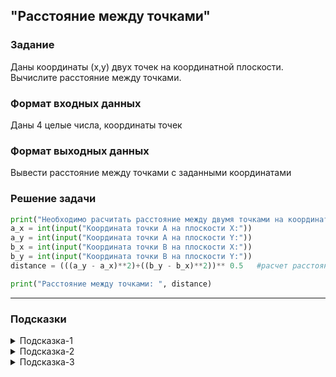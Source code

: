 ## "Расстояние между точками"

### Задание

Даны координаты (x,y) двух точек на координатной плоскости. Вычислите расстояние между точками.

### Формат входных данных

Даны 4 целые числа, координаты точек

### Формат выходных данных

Вывести расстояние между точками с заданными координатами

### Решение задачи

```python
print("Необходимо расчитать расстояние между двумя точками на координатной плоскости, задайте координаты двух точек")
a_x = int(input("Координата точки A на плоскости X:"))
a_y = int(input("Координата точки A на плоскости Y:"))
b_x = int(input("Координата точки B на плоскости X:"))
b_y = int(input("Координата точки B на плоскости Y:"))
distance = (((a_y - a_x)**2)+((b_y - b_x)**2))** 0.5   #расчет расстояния между двумя точками  

print("Расстояние между точками: ", distance)

```

---

### Подсказки

<details>
<summary>Подсказка-1</summary>
Формулу расстояния между двумя точками можно легко найти в гугле
</details>

<details>
<summary>Подсказка-2</summary>
Для вычисления квадратного корня можно возвести в степень 0.5 <br>
Пример: n ** 0.5
</details>

<details>
<summary>Подсказка-3</summary>
Для проверки результата можете воспользоваться <a href="https://ru.onlinemschool.com/math/assistance/cartesian_coordinate/p_length/">онлайн калькулятором</a> 
</details>
